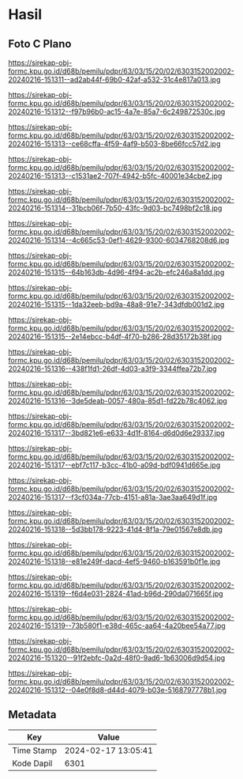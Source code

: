 # Hasil

## Foto C Plano

https://sirekap-obj-formc.kpu.go.id/d68b/pemilu/pdpr/63/03/15/20/02/6303152002002-20240216-151311--ad2ab44f-69b0-42af-a532-31c4e817a013.jpg

https://sirekap-obj-formc.kpu.go.id/d68b/pemilu/pdpr/63/03/15/20/02/6303152002002-20240216-151312--f97b96b0-ac15-4a7e-85a7-6c249872530c.jpg

https://sirekap-obj-formc.kpu.go.id/d68b/pemilu/pdpr/63/03/15/20/02/6303152002002-20240216-151313--ce68cffa-4f59-4af9-b503-8be66fcc57d2.jpg

https://sirekap-obj-formc.kpu.go.id/d68b/pemilu/pdpr/63/03/15/20/02/6303152002002-20240216-151313--c1531ae2-707f-4942-b5fc-40001e34cbe2.jpg

https://sirekap-obj-formc.kpu.go.id/d68b/pemilu/pdpr/63/03/15/20/02/6303152002002-20240216-151314--31bcb06f-7b50-43fc-9d03-bc7498bf2c18.jpg

https://sirekap-obj-formc.kpu.go.id/d68b/pemilu/pdpr/63/03/15/20/02/6303152002002-20240216-151314--4c665c53-0ef1-4629-9300-6034768208d6.jpg

https://sirekap-obj-formc.kpu.go.id/d68b/pemilu/pdpr/63/03/15/20/02/6303152002002-20240216-151315--64b163db-4d96-4f94-ac2b-efc246a8a1dd.jpg

https://sirekap-obj-formc.kpu.go.id/d68b/pemilu/pdpr/63/03/15/20/02/6303152002002-20240216-151315--1da32eeb-bd9a-48a8-91e7-343dfdb001d2.jpg

https://sirekap-obj-formc.kpu.go.id/d68b/pemilu/pdpr/63/03/15/20/02/6303152002002-20240216-151315--2e14ebcc-b4df-4f70-b286-28d35172b38f.jpg

https://sirekap-obj-formc.kpu.go.id/d68b/pemilu/pdpr/63/03/15/20/02/6303152002002-20240216-151316--438f1fd1-26df-4d03-a3f9-3344ffea72b7.jpg

https://sirekap-obj-formc.kpu.go.id/d68b/pemilu/pdpr/63/03/15/20/02/6303152002002-20240216-151316--3de5deab-0057-480a-85d1-fd22b78c4062.jpg

https://sirekap-obj-formc.kpu.go.id/d68b/pemilu/pdpr/63/03/15/20/02/6303152002002-20240216-151317--3bd821e6-e633-4d1f-8164-d6d0d6e29337.jpg

https://sirekap-obj-formc.kpu.go.id/d68b/pemilu/pdpr/63/03/15/20/02/6303152002002-20240216-151317--ebf7c117-b3cc-41b0-a09d-bdf0941d665e.jpg

https://sirekap-obj-formc.kpu.go.id/d68b/pemilu/pdpr/63/03/15/20/02/6303152002002-20240216-151317--f3cf034a-77cb-4151-a81a-3ae3aa649d1f.jpg

https://sirekap-obj-formc.kpu.go.id/d68b/pemilu/pdpr/63/03/15/20/02/6303152002002-20240216-151318--5d3bb178-9223-41d4-8f1a-79e01567e8db.jpg

https://sirekap-obj-formc.kpu.go.id/d68b/pemilu/pdpr/63/03/15/20/02/6303152002002-20240216-151318--e81e249f-dacd-4ef5-9460-b163591b0f1e.jpg

https://sirekap-obj-formc.kpu.go.id/d68b/pemilu/pdpr/63/03/15/20/02/6303152002002-20240216-151319--f6d4e031-2824-41ad-b96d-290da071665f.jpg

https://sirekap-obj-formc.kpu.go.id/d68b/pemilu/pdpr/63/03/15/20/02/6303152002002-20240216-151319--73b580f1-e38d-465c-aa64-4a20bee54a77.jpg

https://sirekap-obj-formc.kpu.go.id/d68b/pemilu/pdpr/63/03/15/20/02/6303152002002-20240216-151320--91f2ebfc-0a2d-48f0-9ad6-1b63006d9d54.jpg

https://sirekap-obj-formc.kpu.go.id/d68b/pemilu/pdpr/63/03/15/20/02/6303152002002-20240216-151312--04e0f8d8-d44d-4079-b03e-5168797778b1.jpg


## Metadata

| Key        | Value               |
| ---------- | ------------------- |
| Time Stamp | 2024-02-17 13:05:41 |
| Kode Dapil | 6301                |



